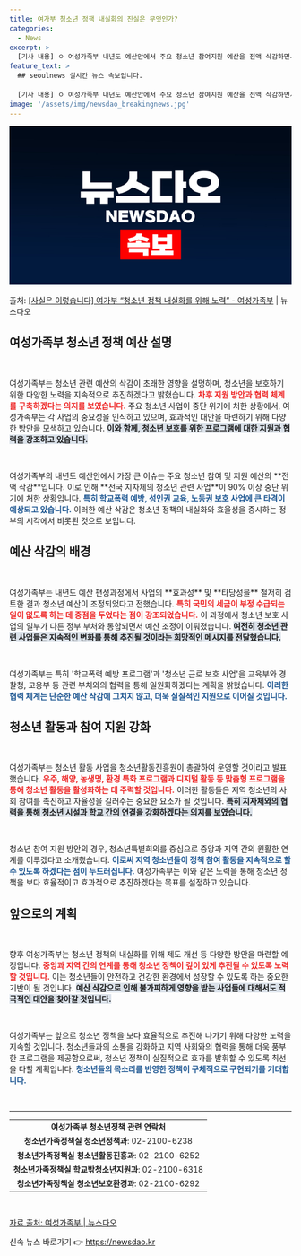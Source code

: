 ```yaml
---
title: 여가부 청소년 정책 내실화의 진실은 무엇인가?
categories:
  - News
excerpt: >
  [기사 내용] ㅇ 여성가족부 내년도 예산안에서 주요 청소년 참여지원 예산을 전액 삭감하면서 전국 지자체 관련…
feature_text: >
  ## seoulnews 실시간 뉴스 속보입니다.

  [기사 내용] ㅇ 여성가족부 내년도 예산안에서 주요 청소년 참여지원 예산을 전액 삭감하면서 전국 지자체 관련…
image: '/assets/img/newsdao_breakingnews.jpg'
---
```


![뉴스다오 속보](/assets/img/newsdao_breakingnews.jpg)

<p>출처: <a href="https://newsdao.kr/2361" rel="dofollow">[사실은 이렇습니다] 여가부 “청소년 정책 내실화를 위해 노력” - 여성가족부</a> | 뉴스다오</p>

<h2 data-ke-size="size26">여성가족부 청소년 정책 예산 설명</h2>

<p data-ke-size="size16">&nbsp;</p>
여성가족부는 청소년 관련 예산의 삭감이 초래한 영향을 설명하며, 청소년을 보호하기 위한 다양한 노력을 지속적으로 추진하겠다고 밝혔습니다. <b><span style="color: #ee2323;">차후 지원 방안과 협력 체계를 구축하겠다는 의지를 보였습니다.</span></b> 주요 청소년 사업이 중단 위기에 처한 상황에서, 여성가족부는 각 사업의 중요성을 인식하고 있으며, 효과적인 대안을 마련하기 위해 다양한 방안을 모색하고 있습니다. <b><span style="background-color: #21538527;">이와 함께, 청소년 보호를 위한 프로그램에 대한 지원과 협력을 강조하고 있습니다.</span></b> 

<p data-ke-size="size16">&nbsp;</p>
여성가족부의 내년도 예산안에서 가장 큰 이슈는 주요 청소년 참여 및 지원 예산의 **전액 삭감**입니다. 이로 인해 **전국 지자체의 청소년 관련 사업**이 90% 이상 중단 위기에 처한 상황입니다. <b><span style="color: #1a5490;">특히 학교폭력 예방, 성인권 교육, 노동권 보호 사업에 큰 타격이 예상되고 있습니다.</span></b> 이러한 예산 삭감은 청소년 정책의 내실화와 효율성을 중시하는 정부의 시각에서 비롯된 것으로 보입니다.

<h2 data-ke-size="size26">예산 삭감의 배경</h2>

<p data-ke-size="size16">&nbsp;</p>
여성가족부는 내년도 예산 편성과정에서 사업의 **효과성** 및 **타당성을** 철저히 검토한 결과 청소년 예산이 조정되었다고 전했습니다. <b><span style="color: #ee2323;">특히 국민의 세금이 부정 수급되는 일이 없도록 하는 데 중점을 두었다는 점이 강조되었습니다.</span></b> 이 과정에서 청소년 보호 사업의 일부가 다른 정부 부처와 통합되면서 예산 조정이 이뤄졌습니다. <b><span style="background-color: #21538527;">여전히 청소년 관련 사업들은 지속적인 변화를 통해 추진될 것이라는 희망적인 메시지를 전달했습니다.</span></b>

<p data-ke-size="size16">&nbsp;</p>
여성가족부는 특히 '학교폭력 예방 프로그램'과 '청소년 근로 보호 사업'을 교육부와 경찰청, 고용부 등 관련 부처와의 협력을 통해 일원화하겠다는 계획을 밝혔습니다. <b><span style="color: #1a5490;">이러한 협력 체계는 단순한 예산 삭감에 그치지 않고, 더욱 실질적인 지원으로 이어질 것입니다.</span></b> 

<h2 data-ke-size="size26">청소년 활동과 참여 지원 강화</h2>

<p data-ke-size="size16">&nbsp;</p>
여성가족부는 청소년 활동 사업을 청소년활동진흥원이 총괄하여 운영할 것이라고 발표했습니다. <b><span style="color: #ee2323;">우주, 해양, 농생명, 환경 특화 프로그램과 디지털 활동 등 맞춤형 프로그램을 통해 청소년 활동을 활성화하는 데 주력할 것입니다.</span></b> 이러한 활동들은 지역 청소년의 사회 참여를 촉진하고 자율성을 길러주는 중요한 요소가 될 것입니다. <b><span style="background-color: #21538527;">특히 지자체와의 협력을 통해 청소년 시설과 학교 간의 연결을 강화하겠다는 의지를 보였습니다.</span></b> 

<p data-ke-size="size16">&nbsp;</p>
청소년 참여 지원 방안의 경우, 청소년특별회의를 중심으로 중앙과 지역 간의 원활한 연계를 이루겠다고 소개했습니다. <b><span style="color: #1a5490;">이로써 지역 청소년들이 정책 참여 활동을 지속적으로 할 수 있도록 하겠다는 점이 두드러집니다.</span></b> 여성가족부는 이와 같은 노력을 통해 청소년 정책을 보다 효율적이고 효과적으로 추진하겠다는 목표를 설정하고 있습니다.

<h2 data-ke-size="size26">앞으로의 계획</h2>

<p data-ke-size="size16">&nbsp;</p>
향후 여성가족부는 청소년 정책의 내실화를 위해 제도 개선 등 다양한 방안을 마련할 예정입니다. <b><span style="color: #ee2323;">중앙과 지역 간의 연계를 통해 청소년 정책이 깊이 있게 추진될 수 있도록 노력할 것입니다.</span></b> 이는 청소년들이 안전하고 건강한 환경에서 성장할 수 있도록 하는 중요한 기반이 될 것입니다. <b><span style="background-color: #21538527;">예산 삭감으로 인해 불가피하게 영향을 받는 사업들에 대해서도 적극적인 대안을 찾아갈 것입니다.</span></b> 

<p data-ke-size="size16">&nbsp;</p>
여성가족부는 앞으로 청소년 정책을 보다 효율적으로 추진해 나가기 위해 다양한 노력을 지속할 것입니다. 청소년들과의 소통을 강화하고 지역 사회와의 협력을 통해 더욱 풍부한 프로그램을 제공함으로써, 청소년 정책이 실질적으로 효과를 발휘할 수 있도록 최선을 다할 계획입니다. <b><span style="color: #1a5490;">청소년들의 목소리를 반영한 정책이 구체적으로 구현되기를 기대합니다.</span></b> 

<p data-ke-size="size16">&nbsp;</p>
<hr/>
<table>
    <tr>
        <td style="text-align: center; height: 17px;"><b>여성가족부 청소년정책 관련 연락처</b></td>
    </tr>
    <tr>
        <td style="text-align: center; height: 17px;"><b>청소년가족정책실 청소년정책과</b>: 02-2100-6238</td>
    </tr>
    <tr>
        <td style="text-align: center; height: 17px;"><b>청소년가족정책실 청소년활동진흥과</b>: 02-2100-6252</td>
    </tr>
    <tr>
        <td style="text-align: center; height: 17px;"><b>청소년가족정책실 학교밖청소년지원과</b>: 02-2100-6318</td>
    </tr>
    <tr>
        <td style="text-align: center; height: 17px;"><b>청소년가족정책실 청소년보호환경과</b>: 02-2100-6292</td>
    </tr>
</table>
<p data-ke-size="size16">&nbsp;</p>
<u>자료 출처: <a href="https://newsdao.kr/2361">여성가족부 | 뉴스다오</a></u> 

신속 뉴스 바로가기 👉 <a href="https://newsdao.kr" rel="dofollow">https://newsdao.kr</a>


